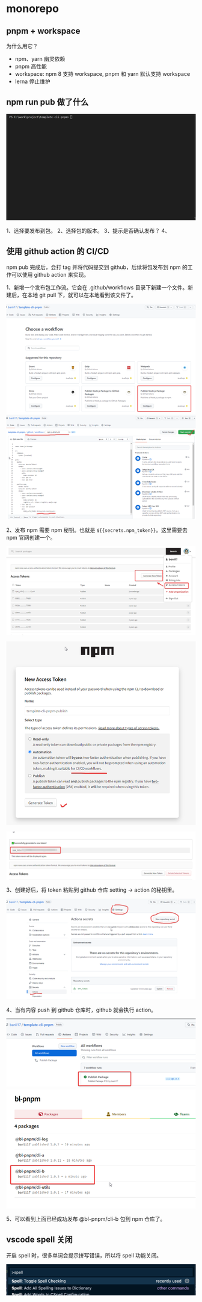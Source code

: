 # monorepo

## pnpm + workspace

为什么用它？

- npm、yarn 幽灵依赖
- pnpm 高性能
- workspace: npm 8 支持 workspace, pnpm 和 yarn 默认支持 workspace
- lerna 停止维护

## npm run pub 做了什么

![](imgs/Code_FbXKWPPRLS.gif)

1、选择要发布到包。
2、选择包的版本。
3、提示是否确认发布？
4、


## 使用 github action 的 CI/CD

npm pub 完成后，会打 tag 并将代码提交到 github，后续将包发布到 npm 的工作可以使用 github action 来实现。

1、新增一个发布包工作流。它会在 .github/workflows 目录下新建一个文件。新建后，在本地 git pull 下，就可以在本地看到该文件了。

![](imgs/2022-08-17-15-13-31.png)
![](imgs/2022-08-17-15-17-03.png)

2、发布 npm 需要 npm 秘钥。也就是 `${{secrets.npm_token}}`。这里需要去 npm 官网创建一个。


![](imgs/2022-08-17-15-02-06.png)

![](imgs/2022-08-17-15-03-35.png)

![](imgs/2022-08-17-15-04-52.png)

3、创建好后，将 token 粘贴到 github 仓库 setting -> action 的秘钥里。

![](imgs/2022-08-17-15-19-10.png)

4、当有内容 push 到 github 仓库时，github 就会执行 action。

![](imgs/2022-08-17-15-10-07.png)
![](imgs/2022-08-17-15-09-01.png)

5、可以看到上面已经成功发布 @bl-pnpm/cli-b 包到 npm 仓库了。

## vscode spell 关闭

开启 spell 时，很多单词会提示拼写错误，所以将 spell 功能关闭。

![](imgs/2022-08-17-10-59-45.png)
